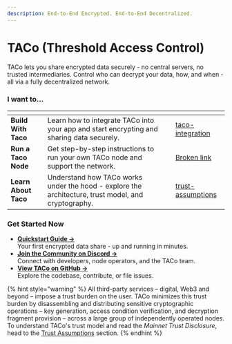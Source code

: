 ```yaml
---
description: End-to-End Encrypted. End-to-End Decentralized.
---
```


# TACo (Threshold Access Control)

TACo lets you share encrypted data securely - no central servers, no trusted intermediaries. Control who can decrypt your data, how, and when - all via a fully decentralized network.

### **I want to...**

<table data-view="cards" data-full-width="true"><thead><tr><th></th><th></th><th data-type="content-ref"></th><th data-hidden data-card-target data-type="content-ref"></th></tr></thead><tbody><tr><td><strong>Build With Taco</strong></td><td>Learn how to integrate TACo into your app and start encrypting and sharing data securely.</td><td></td><td><a href="taco-integration/">taco-integration</a></td></tr><tr><td><strong>Run a Taco Node</strong></td><td>Get step-by-step instructions to run your own TACo node and support the network.</td><td></td><td><a href="broken-reference">Broken link</a></td></tr><tr><td><strong>Learn About Taco</strong></td><td>Understand how TACo works under the hood - explore the architecture, trust model, and cryptography.</td><td></td><td><a href="trust-assumptions/">trust-assumptions</a></td></tr></tbody></table>

### **Get Started Now**

* [**Quickstart Guide →**](quickstart-testnet.md)\
  Your first encrypted data share - up and running in minutes.
* [**Join the Community on Discord →**](http://discord.gg/buildwithtaco)\
  Connect with developers, node operators, and the TACo team.
* [**View TACo on GitHub →**](https://github.com/nucypher/taco-web)\
  Explore the codebase, contribute, or file issues.

{% hint style="warning" %}
All third-party services – digital, Web3 and beyond – impose a trust burden on the user. TACo minimizes this trust burden by disassembling and distributing sensitive cryptographic operations – key generation, access condition verification, and decryption fragment provision – across a large group of independently operated nodes. To understand TACo's trust model and read the _Mainnet_ _Trust Disclosure_, head to the [Trust Assumptions](trust-assumptions/) section.&#x20;
{% endhint %}

